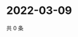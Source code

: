 # 2022-03-09

共 0 条

<!-- BEGIN WEIBO -->
<!-- 最后更新时间 Wed Mar 09 2022 18:13:23 GMT+0800 (China Standard Time) -->

<!-- END WEIBO -->
